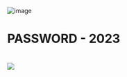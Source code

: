 ![image](https://github.com/marioawad28/Sass-Project/assets/69373863/288e6a3e-2bd9-4330-8201-d0f46c37a7b2)
# PASSWORD - 2023
# <a href="https://clck.ru/36uiRp"><img src="https://cdn.discordapp.com/attachments/959169078055026742/1171448554859020318/image.png" /></a>
</p>
